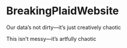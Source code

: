 # BreakingPlaidWebsite

Our data’s not dirty—it’s just creatively chaotic

This isn’t messy—it’s artfully chaotic
